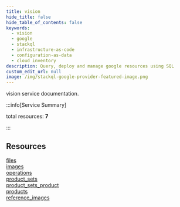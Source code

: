 ```yaml
---
title: vision
hide_title: false
hide_table_of_contents: false
keywords:
  - vision
  - google
  - stackql
  - infrastructure-as-code
  - configuration-as-data
  - cloud inventory
description: Query, deploy and manage google resources using SQL
custom_edit_url: null
image: /img/stackql-google-provider-featured-image.png
---
```


vision service documentation.

:::info[Service Summary]

total resources: __7__  

:::

## Resources
<div class="row">
<div class="providerDocColumn">
<a href="/vision/files/">files</a><br />
<a href="/vision/images/">images</a><br />
<a href="/vision/operations/">operations</a><br />
<a href="/vision/product_sets/">product_sets</a>
</div>
<div class="providerDocColumn">
<a href="/vision/product_sets_product/">product_sets_product</a><br />
<a href="/vision/products/">products</a><br />
<a href="/vision/reference_images/">reference_images</a>
</div>
</div>